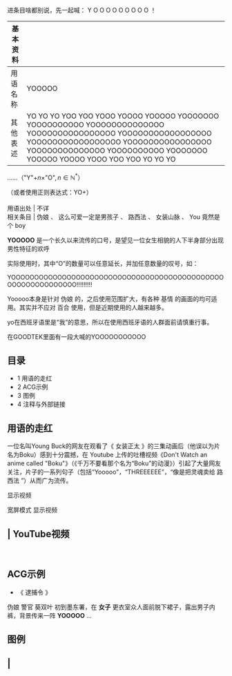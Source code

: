 进条目啥都别说，先一起喊：  Y  O  O  O  O  O  O  O  O  O  ！

|  **基本资料**  ||
|---|---|
|用语名称  |  YOOOOO   |
|其他表述  |  YO  YO  YO  YOO  YOO  YOOO  YOOOO  YOOOOO  YOOOOOOO  YOOOOOOOOOO  YOOOOOOOOOOOOOO  YOOOOOOOOOOOOOOOO  YOOOOOOOOOOOOOOOOO  YOOOOOOOOOOOOOOOOO  YOOOOOOOOOOOOOOOO  YOOOOOOOOOOOOOO  YOOOOOOOOOO  YOOOOOOO  YOOOOO  YOOOO  YOOO  YOO  YOO  YO  YO  YO  </br>|

……（"Y"$+ n ×$"O"$, n ∈ \mathbb{N}^*$）

（或者使用正则表达式：YO+）  </br>  
用语出处  |  不详   
相关条目  |  伪娘  、  这么可爱一定是男孩子  、  路西法  、  女装山脉  、  You 竟然是个 boy   
  
**YOOOOO** 是一个长久以来流传的口号，是望见一位女生相貌的人下半身部分出现男性特征的欢呼

实际使用时，其中“O”的数量可以任意延长，并加任意数量的叹号，如：

YOOOOOOOOOOOOOOOOOOOOOOOOOOOOOOOOOOOOOOOOOOOOOOOOOOOOOOOOOOOOO!!!!!!!!!

Yooooo本身是针对  伪娘  的，之后使用范围扩大，有各种  基情  的画面的均可适用。其实并不应对  百合  使用，但是近期使用的人越来越多。

yo在西班牙语里是“我”的意思，所以在使用西班牙语的人群面前请慎重行事。

在GOODTEK里面有一段大喊的YOOOOOOOOOOO

##  目录

  * 1  用语的走红 
  * 2  ACG示例 
  * 3  图例 
  * 4  注释与外部链接 

##  用语的走红

一位名叫Young Buck的网友在观看了《  女装正太  》的三集动画后（他误以为片名为Boku）感到十分震撼，在  Youtube
上传的吐槽视频《Don't Watch an anime called
"Boku"》（《千万不要看那个名为“Boku”的动漫》）引起了大量网友关注，片子的一系列句子（包括“Yooooo”，“THREEEEEE”，“像是把灵魂卖给
路西法  ”）从而广为流传。

显示视频

宽屏模式  显示视频

|  YouTube视频  
---  
</br>  
  
##  ACG示例

  * 《  逮捕令  》 

伪娘  警官  葵双叶  初到墨东署，在 **女子** 更衣室众人面前脱下裙子，露出男子内裤，背景传来一阵 **YOOOOO** ...

##  图例

|  
---  
</br>  
  